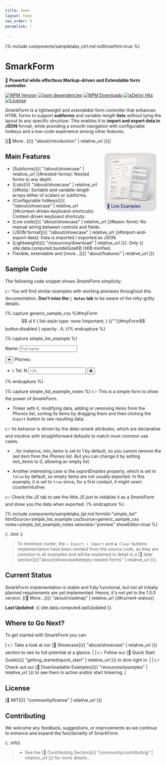 ```yaml
---
title: Home
layout: home
nav_order: 0
permalink: /

---
```


{% include components/sampletabs_ctrl.md
   noShowHint=true
%}

<style>
.SmarkForm-Hero {
    float:right;
    max-width: 30%;
    margin: 1rem;
    background: gainsboro;
    padding: .5rem;
    border-radius: 1rem;
}
.SmarkForm-Hero img {
    border-radius: .5rem;
}
.SmarkForm-Hero a, a:hover, a:visited, a:active {
    text-decoration: none;
    color: darkblue;
}
.SmarkForm-Hero:hover {
    transform: scale(1.1,1.1) translate(-2.5%, 2.5%);
}
</style>


# SmarkForm



🚀 **Powerful while effortless Markup-driven and Extendable form controller.**

[![NPM Version][npm-image]][npm-url]
[![npm dependencies][dependencies-image]][dependencies-url]
[![NPM Downloads][downloads-image]][downloads-url]
[![jsDelivr Hits][cdnhits-image]][cdnhits-url]
[![License][license-image]][license-url]


*SmarkForm* is a lightweight and *extendable* form controller that enhances
HTML forms to support **subforms** and variable-length **lists** without tying
the layout to any specific structure. This enables it to **import and export
data in JSON** format, while providing a smooth navigation with configurable
hotkeys and a low-code experience among other features.

\[[🔗 More...]({{ "about/introduction" | relative_url }})\]


<div class="SmarkForm-Hero">
<a
    href='{{ "resources/examples" | relative_url }}'
    title="Click to see Live Examples..."
>
<picture>
    <source srcset="assets/SmarkForm_hero.webp" type="image/webp">
    <img src="assets/SmarkForm_hero.png" alt="">
</picture>
<br />
🔗 Live Examples
</a>
</div>

## Main Features

  * [Subforms]({{ "/about/showcase" | relative_url }}#nested-forms): Nested
    forms to any depth.
  * [Lists]({{ "/about/showcase" | relative_url }}#lists): Sortable and
    variable-length arrays either of scalars or subforms.
  * [Configurable hotkeys]({{ "/about/showcase" | relative_url
    }}#context-driven-keyboard-shortcuts): Context-driven keyboard shortcuts.
  * [Low code]({{ "about/showcase" | relative_url }}#basic-form): No manual
    wiring between controls and fields.
  * [JSON format]({{ "/about/showcase" | relative_url }}#import-and-export-data): Data
    is imported / exported as JSON.
  * [Lightweight]({{ "/resources/download" | relative_url }}): Only {{
    site.data.computed.bundleSizeKB }}KB minified.
  * Flexible, extendable and [more...]({{ "about/features" | relative_url }})


## Sample Code

The following code snippet shows *SmarkForm* simplicity.

👉 You will find similar examples with working previews throughout this documentation.
**Don't miss the `📝 Notes` tab** to be aware of the nitty-gritty details.




{% capture generic_sample_css
%}#myForm$$ ul li {
    list-style-type: none !important;
}
{{""}}#myForm$$ button:disabled {
    opacity: .4;
}{%
endcapture %}

{% capture simple_list_example
%}<div id="myForm$$">
    <p>
        <label data-smark>Name:</label>
        <input data-smark='{"name":"name"}' placeholder='Full name' type="text">
    </p>
    <p>
        <button data-smark='{"action":"addItem","context":"phones"}' title='Add Phone'>➕ </button>
        <label data-smark>Phones:</label>
        <ul data-smark='{"name": "phones", "of": "input", "sortable":true, "max_items":5, "exportEmpties": true}'>
            <li>
                <label data-smark>📞 Tel.
                <span data-smark='{"action":"position"}'>N</span>
                </label>
                <input placeholder='+34...' type="tel" data-smark>
                <button data-smark='{"action":"removeItem"}' title='Remove Phone'>❌</button>
            </li>
        </ul>
    </p>
</div>{%
endcapture %}


{% capture simple_list_example_notes %}
👉 This is a simple form to show the power of *SmarkForm*.

  * Tinker with it, modifying data, adding or removing items from the
     *Phones* list, sorting its items by dragging them and then clicking the
     `Export` button to see resulting data.
  
👉 Its behavior is driven by the *data-smark* attributes, which are declarative
and intuitive with straightforward defaults to match most common use cases.

  * ...for instance, *min_items* is set to 1 by default, so you cannot
     remove the last item from the *Phones* list. But you can change it by
     setting *min_items* to 0, allowing an empty list.

  * Another interesting case is the *exportEmpties* property, which is set to
     `false` by default, so empty items are not usually exported. In this
     example, it is set to `true` since, for a first contact, it might seem
     counterintuitive.

👉 Check the *JS* tab to see the little JS just to initialize it as a
*SmarkForm* and show you the data when exported.
{%  endcapture %}


{% include components/sampletabs_tpl.md
   formId="simple_list"
   htmlSource=simple_list_example
   cssSource=generic_sample_css
   notes=simple_list_example_notes
   selected="preview"
   showEditor=true
%}


{: .hint :}
> To minimize clutter, the `⬇️ Export`, `⬆️ Import` and `❌ Clear` buttons
> implementation have been omitted from the source code, as they are common to
> all examples and will be explained in detail in a
> [🔗 later section]({{"about/showcase#deeply-nested-forms" | relative_url }}).



## Current Status

SmarkForm implementation is stable and fully functional, but not all initially
planned requirements are yet implemented. Hence, it's not yet in the 1.0.0
version. \[[🔗 More...]({{ "about/roadmap" | relative_url }}#current-status)\]

**Last Updated:** {{ site.data.computed.lastUpdated }}.


## Where to Go Next?

To get started with SmarkForm you can:


| 👉 Take a look at our [🔗 Showcase]({{ "about/showcase" | relative_url }}) section to see its full potential at a glance. |
| 👉 Follow our [🔗 Quick Start Guide]({{ "getting_started/quick_start" | relative_url }}) to dive right in. |
| 👉 Check out our [🔗 Downloadable Examples]({{ "resources/examples" | relative_url }}) to see them in action and/or start tinkering. |



## License

[🔗 MIT]({{ "community/license" | relative_url }})


## Contributing

We welcome any feedback, suggestions, or improvements as we continue to enhance
and expand the functionality of SmarkForm.


{: .info}
>   * See the [🔗 Contributing Section]({{ "community/contributing" | relative_url }})
>     for more details...


[npm-image]: https://img.shields.io/npm/v/smarkform.svg
[npm-url]: https://npmjs.org/package/smarkform
[dependencies-image]: https://img.shields.io/badge/dependencies-0-green
[dependencies-url]: https://www.npmjs.com/package/smarkform?activeTab=dependencies
[downloads-image]: https://img.shields.io/npm/dm/smarkform.svg
[downloads-url]: https://npmjs.org/package/smarkform
[cdnhits-image]: https://data.jsdelivr.com/v1/package/npm/smarkform/badge?style=rounded
[cdnhits-url]: https://www.jsdelivr.com/package/npm/smarkform
[license-image]: https://img.shields.io/badge/license-MIT-brightgreen.svg
[license-url]: https://opensource.org/licenses/MIT
